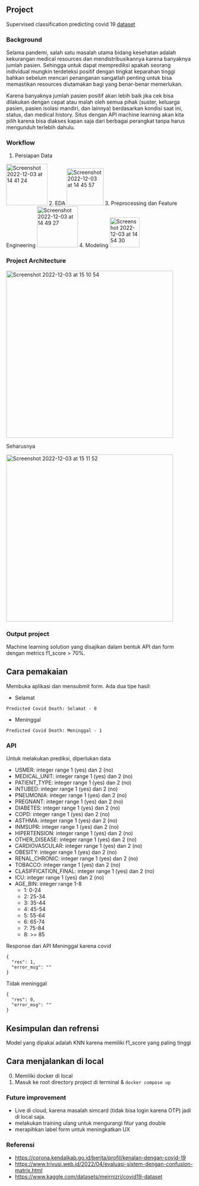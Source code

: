 ## Project
Supervised classification predicting covid 19
[dataset](https://www.kaggle.com/datasets/meirnizri/covid19-dataset)

### Background
Selama pandemi, salah satu masalah utama bidang kesehatan adalah kekurangan medical resources dan mendistribusikannya karena banyaknya jumlah pasien. Sehingga untuk dapat memprediksi apakah seorang individual mungkin terdeteksi positif dengan tingkat keparahan tinggi bahkan sebelum mencari penanganan sangatlah penting untuk bisa memastikan resources diutamakan bagi yang benar-benar memerlukan.

Karena banyaknya jumlah pasien positif akan lebih baik jika cek bisa dilakukan dengan cepat atau malah oleh semua pihak (suster, keluarga pasien, pasien isolasi mandiri, dan lainnya) berdasarkan kondisi saat ini, status, dan medical history. Situs dengan API machine learning akan kita pilih karena bisa diakses kapan saja dari berbagai perangkat tanpa harus mengunduh terlebih dahulu.

### Workflow
1. Persiapan Data
<img width="111" alt="Screenshot 2022-12-03 at 14 41 24" src="https://user-images.githubusercontent.com/31156788/205430501-fd179373-e23f-4a0a-b20a-90952b9b346f.png">
2. EDA
<img width="99" alt="Screenshot 2022-12-03 at 14 45 57" src="https://user-images.githubusercontent.com/31156788/205430631-48ec9ae5-b540-48a5-86db-ac8a38759f70.png">
3. Preprocessing dan Feature Engineering
<img width="110" alt="Screenshot 2022-12-03 at 14 49 27" src="https://user-images.githubusercontent.com/31156788/205430744-236fdfdd-65dd-45f5-a607-30aceb338655.png">
4. Modeling
<img width="80" alt="Screenshot 2022-12-03 at 14 54 30" src="https://user-images.githubusercontent.com/31156788/205430914-15a6a293-1359-4397-810a-e8f0cb54c9f0.png">

### Project Architecture
<img width="449" alt="Screenshot 2022-12-03 at 15 10 54" src="https://user-images.githubusercontent.com/31156788/205431400-46a6ced0-489e-4a7f-942e-875cfdb501df.png">

Seharusnya

<img width="449" alt="Screenshot 2022-12-03 at 15 11 52" src="https://user-images.githubusercontent.com/31156788/205431430-0372b05c-64d2-4901-8264-c05c40ffbc6c.png">

### Output project
Machine learning solution yang disajikan dalam bentuk API dan form dengan metrics f1_score > 70%.

## Cara pemakaian
Membuka aplikasi dan mensubmit form.
Ada dua tipe hasil:
- Selamat
```
Predicted Covid Death: Selamat - 0
```
- Meninggal
```
Predicted Covid Death: Meninggal - 1
```

### API
Untuk melakukan prediksi, diperlukan data
- USMER: integer range 1 (yes) dan 2 (no)
- MEDICAL_UNIT: integer range 1 (yes) dan 2 (no)
- PATIENT_TYPE: integer range 1 (yes) dan 2 (no)
- INTUBED: integer range 1 (yes) dan 2 (no)
- PNEUMONIA: integer range 1 (yes) dan 2 (no)
- PREGNANT: integer range 1 (yes) dan 2 (no)
- DIABETES: integer range 1 (yes) dan 2 (no)
- COPD: integer range 1 (yes) dan 2 (no)
- ASTHMA: integer range 1 (yes) dan 2 (no)
- INMSUPR: integer range 1 (yes) dan 2 (no)
- HIPERTENSION: integer range 1 (yes) dan 2 (no)
- OTHER_DISEASE: integer range 1 (yes) dan 2 (no)
- CARDIOVASCULAR: integer range 1 (yes) dan 2 (no)
- OBESITY: integer range 1 (yes) dan 2 (no)
- RENAL_CHRONIC: integer range 1 (yes) dan 2 (no)
- TOBACCO: integer range 1 (yes) dan 2 (no)
- CLASIFFICATION_FINAL: integer range 1 (yes) dan 2 (no)
- ICU: integer range 1 (yes) dan 2 (no)
- AGE_BIN: integer range 1-8
    - 1: 0-24
    - 2: 25-34
    - 3: 35-44
    - 4: 45-54
    - 5: 55-64
    - 6: 65-74
    - 7: 75-84
    - 8: >= 85
 
Response dari API
Meninggal karena covid
```
{
  "res": 1,
  "error_msg": ""
}
```
Tidak meninggal
```
{
  "res": 0,
  "error_msg": ""
}
```


## Kesimpulan dan refrensi
Model yang dipakai adalah KNN karena memiliki f1_score yang paling tinggi

## Cara menjalankan di local
0. Memiliki docker di local
1. Masuk ke root directory project di terminal & `docker compose up`

### Future improvement
- Live di cloud, karena masalah simcard (tidak bisa login karena OTP) jadi di local saja.
- melakukan training ulang untuk mengurangi fitur yang double
- merapihkan label form untuk meningkatkan UX

### Referensi
- https://corona.kendalkab.go.id/berita/profil/kenalan-dengan-covid-19
- https://www.trivusi.web.id/2022/04/evaluasi-sistem-dengan-confusion-matrix.html
- https://www.kaggle.com/datasets/meirnizri/covid19-dataset
